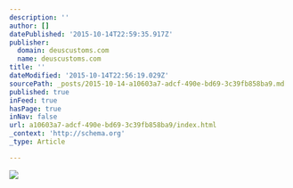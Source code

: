 ```yaml
---
description: ''
author: []
datePublished: '2015-10-14T22:59:35.917Z'
publisher:
  domain: deuscustoms.com
  name: deuscustoms.com
title: ''
dateModified: '2015-10-14T22:56:19.029Z'
sourcePath: _posts/2015-10-14-a10603a7-adcf-490e-bd69-3c39fb858ba9.md
published: true
inFeed: true
hasPage: true
inNav: false
url: a10603a7-adcf-490e-bd69-3c39fb858ba9/index.html
_context: 'http://schema.org'
_type: Article

---
```

![](http://cdn.deuscustoms.com/wp-content/uploads/2015/05/TOM8859.jpg)